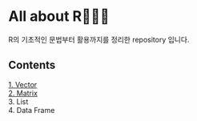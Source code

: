 # All about R👩🏻‍💻
R의 기초적인 문법부터 활용까지를 정리한 repository 입니다. 



## Contents 
[1. Vector](https://github.com/daeunni/All-about-R-/blob/main/1.%20Vector.md)     
[2. Matrix](https://github.com/daeunni/All-about-R-/blob/main/2.%20Matrix.md)      
3. List    
4. Data Frame     
